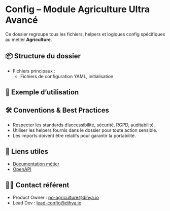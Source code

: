 # Config – Module Agriculture Ultra Avancé

Ce dossier regroupe tous les fichiers, helpers et logiques config spécifiques au métier **Agriculture**.

## 📦 Structure du dossier
- Fichiers principaux :
  - Fichiers de configuration YAML, initialisation


## 🚀 Exemple d’utilisation


## 🛠️ Conventions & Best Practices
- Respecter les standards d’accessibilité, sécurité, RGPD, auditabilité.
- Utiliser les helpers fournis dans le dossier pour toute action sensible.
- Les imports doivent être relatifs pour garantir la portabilité.

## 🔗 Liens utiles
- [Documentation métier](../../docs/DOC.md)
- [OpenAPI](../../docs/openapi.yaml)

## 👩‍💻 Contact référent
- Product Owner : po-agriculture@dihya.io
- Lead Dev : lead-config@dihya.io